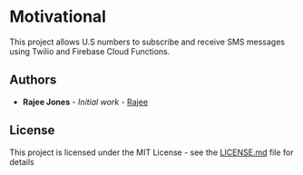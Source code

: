 # Motivational

This project allows U.S numbers to subscribe and receive SMS messages using Twilio and Firebase Cloud Functions.

## Authors

* **Rajee Jones** - *Initial work* - [Rajee](https://github.com/rajeejones)

## License

This project is licensed under the MIT License - see the [LICENSE.md](LICENSE.md) file for details

